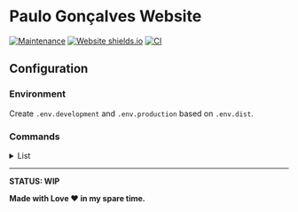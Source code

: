 # Paulo Gonçalves Website

[![Maintenance](https://img.shields.io/badge/Maintained%3F-yes-green.svg)](https://github.com/paulogoncalvs/pg-web)
[![Website shields.io](https://img.shields.io/website-up-down-green-red/http/shields.io.svg)](https://www.paulogoncalves.dev/)
[![CI](https://github.com/paulogoncalvs/pg-web/actions/workflows/test.yml/badge.svg)](https://github.com/paulogoncalvs/pg-web/actions/workflows/test.yml)

## Configuration

### Environment

Create `.env.development` and `.env.production` based on `.env.dist`.

### Commands

<details>
<summary>List</summary>

| COMMAND                  | DESCRIPTION                                     |
| :----------------------- | ----------------------------------------------- |
| **BUILD**                |                                                 |
| `yarn prebuild`          | Generate sitemap                                |
| `yarn build`             | Generate dist                                   |
| **SERVER**               |                                                 |
| `yarn start:dev`         | Start **Development** server                    |
| `yarn start:prod`        | Generate dist + Start **Production** server     |
| `yarn start:prod:server` | Start Production server without dist generation |
| **TESTS**                |                                                 |
| `yarn tests:jest`        | Run Jest tests                                  |
| `yarn tests:jest:update` | Update Jest tests                               |
| `yarn tests:pw`          | Generate dist + Run Playwright tests            |
| `yarn tests:pw:update`   | Generate dist + Update Playwright tests         |
| `yarn tests:pw:run`      | Run Playwright tests without dist generation    |
| `yarn tests:pw:build`    | Build Playwright docker image                   |
| `yarn tests`             | Run all tests                                   |
| `yarn tests:update`      | Update all tests                                |
| **PRETTIFY**             |                                                 |
| `yarn prettify`          | Code formatting - Check                         |
| `yarn prettify:fix`      | Code formatting - Fix                           |
| **LINT**                 |                                                 |
| `yarn lint:ts`           | Lint TypeScript                                 |
| `yarn lint:ts:fix`       | Lint TypeScript - Fix                           |
| `yarn lint:css`          | Lint CSS                                        |
| `yarn lint:css:fix`      | Lint CSS - Fix                                  |
| `yarn lint`              | Lint All                                        |
| `yarn lint:fix`          | Lint All - Fix                                  |
| **PACKAGES**             |                                                 |
| `yarn upgrade:all`       | Upgrade all the packages                        |
| `yarn upgrade:latest`    | Upgrades packages to their latest version       |

</details>

---

**STATUS: WIP**

**Made with Love :heart: in my spare time.**
